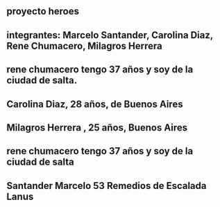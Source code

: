 ## proyecto heroes
## integrantes: Marcelo Santander, Carolina Diaz, Rene Chumacero, Milagros Herrera
## rene chumacero tengo 37 años y soy de la ciudad de salta.

## Carolina Diaz, 28 años, de Buenos Aires

## Milagros Herrera , 25 años, Buenos Aires
## rene chumacero tengo 37 años y soy de la ciudad de salta
## Santander Marcelo 53 Remedios de Escalada Lanus


